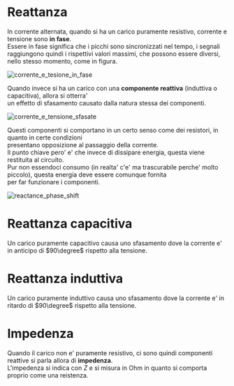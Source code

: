 # Reattanza 

In corrente alternata, quando si ha un carico puramente resistivo, corrente e tensione sono **in fase**.  
Essere in fase significa che i picchi sono sincronizzati nel tempo, i segnali raggiungono quindi 
i rispettivi valori massimi, che possono essere diversi, nello stesso momento, come in figura.  

![corrente_e_tesione_in_fase](https://user-images.githubusercontent.com/7195133/196049529-274c8e90-671a-4ebb-8d06-e707c4a05f32.jpg)

Quando invece si ha un carico con una **componente reattiva** (induttiva o capacitiva), allora si otterra'  
un effetto di sfasamento causato dalla natura stessa dei componenti.  

![corrente_e_tensione_sfasate](https://user-images.githubusercontent.com/7195133/196050137-2c2223d8-5c31-4c85-9cbf-179975b1b80e.jpg)

Questi componenti si comportano in un certo senso come dei resistori, in quanto in certe condizioni  
presentano opposizione al passaggio della corrente.  
Il punto chiave pero' e' che invece di dissipare energia, questa viene restituita al circuito.  
Pur non essendoci consumo (in realta' c'e' ma trascurabile perche' molto piccolo), questa energia deve essere comunque fornita  
per far funzionare i componenti.  

![reactance_phase_shift](https://user-images.githubusercontent.com/7195133/196050549-4a9faf75-78cb-4097-b396-39d5618ad823.jpg)


# Reattanza capacitiva 

Un carico puramente capacitivo causa uno sfasamento dove la corrente e' in anticipo di $90\degree$ rispetto alla tensione.


# Reattanza induttiva  

Un carico puramente induttivo causa uno sfasamento dove la corrente e' in ritardo di $90\degree$ rispetto alla tensione.


# Impedenza

Quando il carico non e' puramente resistivo, ci sono quindi componenti reattive si parla allora di **impedenza**.  
L'impedenza si indica con $Z$ e si misura in Ohm in quanto si comporta proprio come una reistenza.  


